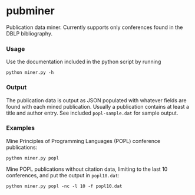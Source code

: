 pubminer
========

Publication data miner.  Currently supports only conferences found in the DBLP bibliography.

### Usage

Use the documentation included in the python script by running

``` python miner.py -h ```

### Output

The publication data is output as JSON populated with whatever fields are found with each mined publication.  Usually a publication contains at least a title and author entry.  See included ```popl-sample.dat``` for sample output.

### Examples

Mine Principles of Programming Languages (POPL) conference publications:

``` python miner.py popl ```

Mine POPL publications without citation data, limiting to the last 10 conferences, and put the output in ```popl10.dat```:

``` python miner.py popl -nc -l 10 -f popl10.dat ```
